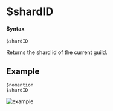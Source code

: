 # $shardID

#### Syntax
```
$shardID
```
Returns the shard id of the current guild.

## Example
```
$nomention
$shardID
```
![example](https://user-images.githubusercontent.com/95774950/162153099-4fb1bf14-44de-4f7c-b5d6-604f43ab76aa.png)
  